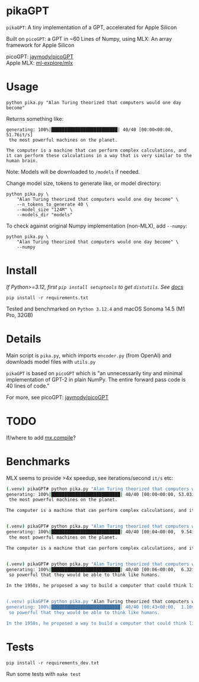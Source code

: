 # pikaGPT

`pikaGPT`: A tiny implementation of a GPT, accelerated for Apple Silicon

Built on `picoGPT`: a GPT in ~60 Lines of Numpy, using MLX: An array framework
for Apple Silicon

picoGPT: [jaymody/picoGPT](https://github.com/jaymody/picoGPT)  
Apple MLX: [ml-explore/mlx](https://github.com/ml-explore/mlx)

# Usage

	python pika.py "Alan Turing theorized that computers would one day become"

Returns something like:

	generating: 100%|█████████████████████████| 40/40 [00:00<00:00, 51.76it/s]
	 the most powerful machines on the planet.

	The computer is a machine that can perform complex calculations, and it can perform these calculations in a way that is very similar to the human brain.

Note: Models will be downloaded to `/models` if needed.

Change model size, tokens to generate like, or model directory:

	python pika.py \
		"Alan Turing theorized that computers would one day become" \
		--n_tokens_to_generate 40 \
		--model_size "124M" \
		--models_dir "models"

To check against original Numpy implementation (non-MLX), add `--numpy`:

	python pika.py \
		"Alan Turing theorized that computers would one day become" \
		--numpy

# Install

_If Python>=3.12, first `pip install setuptools` to get `distutils`. See [docs](https://docs.python.org/3/whatsnew/3.12.html)_

`pip install -r requirements.txt`

Tested and benchmarked on `Python 3.12.4` and macOS Sonoma 14.5 (M1 Pro, 32GB)

# Details

Main script is `pika.py`, which imports `encoder.py` (from OpenAI) and
downloads model files with `utils.py`

`pikaGPT` is based on `picoGPT` which is "an unnecessarily tiny and minimal
implementation of GPT-2 in plain NumPy. The entire forward pass code is 40
lines of code."

For more, see picoGPT: [jaymody/picoGPT](https://github.com/jaymody/picoGPT)

# TODO

If/where to add [mx.compile](https://ml-explore.github.io/mlx/build/html/usage/compile.html)?

# Benchmarks

MLX seems to provide >4x speedup, see iterations/second `it/s` etc:

```bash
(.venv) pikaGPT# python pika.py "Alan Turing theorized that computers would one day become"
generating: 100%|██████████████████████████| 40/40 [00:00<00:00, 53.03it/s]
 the most powerful machines on the planet.

The computer is a machine that can perform complex calculations, and it can perform these calculations in a way that is very similar to the human brain.


(.venv) pikaGPT# python pika.py "Alan Turing theorized that computers would one day become" --numpy
generating: 100%|██████████████████████████| 40/40 [00:04<00:00,  9.54it/s]
 the most powerful machines on the planet.

The computer is a machine that can perform complex calculations, and it can perform these calculations in a way that is very similar to the human brain.


(.venv) pikaGPT# python pika.py "Alan Turing theorized that computers would one day become" --model_size "1558M"
generating: 100%|██████████████████████████| 40/40 [00:06<00:00,  6.32it/s]
 so powerful that they would be able to think like humans.

In the 1950s, he proposed a way to build a computer that could think like a human. He called it the "T


(.venv) pikaGPT# python pika.py "Alan Turing theorized that computers would one day become" --model_size "1558M" --numpy
generating: 100%|██████████████████████████| 40/40 [00:43<00:00,  1.10s/it]
 so powerful that they would be able to think like humans.

In the 1950s, he proposed a way to build a computer that could think like a human. He called it the "T
```

# Tests

`pip install -r requirements_dev.txt`

Run some tests with `make test`
